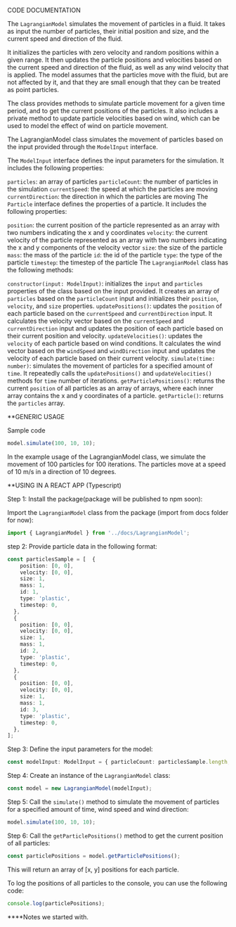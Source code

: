 CODE DOCUMENTATION

The `LagrangianModel` simulates the movement of particles in a fluid. It takes as input the number of particles, their initial position and size, and the current speed and direction of the fluid.

It initializes the particles with zero velocity and random positions within a given range. It then updates the particle positions and velocities based on the current speed and direction of the fluid, as well as any wind velocity that is applied. The model assumes that the particles move with the fluid, but are not affected by it, and that they are small enough that they can be treated as point particles.

The class provides methods to simulate particle movement for a given time period, and to get the current positions of the particles. It also includes a private method to update particle velocities based on wind, which can be used to model the effect of wind on particle movement.

The LagrangianModel class simulates the movement of particles based on the input provided through the `ModelInput` interface.

The `ModelInput` interface defines the input parameters for the simulation. It includes the following properties:

`particles`: an array of particles
`particleCount`: the number of particles in the simulation
`currentSpeed`: the speed at which the particles are moving
`currentDirection`: the direction in which the particles are moving
The `Particle` interface defines the properties of a particle. It includes the following properties:

`position`: the current position of the particle represented as an array with two numbers indicating the x and y coordinates
`velocity`: the current velocity of the particle represented as an array with two numbers indicating the x and y components of the velocity vector
`size`: the size of the particle
`mass`: the mass of the particle
`id`: the id of the particle
`type`: the type of the particle
`timestep`: the timestep of the particle
The `LagrangianModel` class has the following methods:

`constructor(input: ModelInput)`: initializes the `input` and `particles` properties of the class based on the input provided. It creates an array of `particles` based on the `particleCount` input and initializes their `position`, `velocity`, and `size` properties.
`updatePositions()`: updates the `position` of each particle based on the `currentSpeed` and `currentDirection` input. It calculates the velocity vector based on the `currentSpeed` and `currentDirection` input and updates the position of each particle based on their current position and velocity.
`updateVelocities()`: updates the `velocity` of each particle based on wind conditions. It calculates the wind vector based on the `windSpeed` and `windDirection` input and updates the velocity of each particle based on their current velocity.
`simulate(time: number)`: simulates the movement of particles for a specified amount of `time`. It repeatedly calls the `updatePositions()` and `updateVelocities()` methods for `time` number of iterations.
`getParticlePositions()`: returns the current `position` of all particles as an array of arrays, where each inner array contains the x and y coordinates of a particle.
`getParticle()`: returns the `particles` array. 



**GENERIC USAGE

Sample code
```Typescript
model.simulate(100, 10, 10);

```

In the example usage of the LagrangianModel class, we simulate the movement of 100 particles for 100 iterations. The particles move at a speed of 10 m/s in a direction of 10 degrees.

**USING IN A REACT APP (Typescript)

Step 1: 
Install the package(package will be published to npm soon):

Import the `LagrangianModel` class from the package (import from docs folder for now):

```Typescript
import { LagrangianModel } from '../docs/LagrangianModel';

```
step 2:
Provide particle data in the following format:
```TypeScript
const particlesSample = [  {
    position: [0, 0],
    velocity: [0, 0],
    size: 1,
    mass: 1,
    id: 1,
    type: 'plastic',
    timestep: 0,
  },
  {
    position: [0, 0],
    velocity: [0, 0],
    size: 1,
    mass: 1,
    id: 2,
    type: 'plastic',
    timestep: 0,
  },
  {
    position: [0, 0],
    velocity: [0, 0],
    size: 1,
    mass: 1,
    id: 3,
    type: 'plastic',
    timestep: 0,
  },
];

```

Step 3: 
Define the input parameters for the model:

```Typescript
const modelInput: ModelInput = { particleCount: particlesSample.length, particles: particlesSample,  currentSpeed: 0.5, currentDirection: 0, };
```

Step 4:
Create an instance of the `LagrangianModel` class:

```Typescript
const model = new LagrangianModel(modelInput);

```
Step 5:
Call the `simulate()` method to simulate the movement of particles for a specified amount of time, wind speed and wind direction:

```Typescript
model.simulate(100, 10, 10);

```
Step 6:
Call the `getParticlePositions()` method to get the current position of all particles:

```Typescript
const particlePositions = model.getParticlePositions();

```
This will return an array of [x, y] positions for each particle.

To log the positions of all particles to the console, you can use the following code:

```Typescript
console.log(particlePositions);

```

****Notes we started with.

<!-- The Lagrangian model is what we will be using to simulate the movement of marine litter in the Gulf Of Guinea. The model will help us in calculating the movement of marine litter based on the ocean currents and winds.

How we can use the Lagrangian model to simulate the movement of marine litter in the Gulf of Guinea:

Data: we have to gather data on the ocean currents and winds in the Gulf of Guinea. We'll be sourcing this from other researches and researchers. The data we need has to show location, amount, type of marine litter, ocean currents, wind patterns, and tides that can influence the movement of marine litter. 

Then we have to determine the ocean velocity field in the Gulf of Guinea. This field represents the velocity of the water at each point in the region.

We create a set of Lagrangian particles to represent the marine litter. Each particle represents a piece of marine litter and its movement is determined by the velocity field.

For each time step, calculate the position of each particle using the velocity field. The equation for the movement of a particle at position (x, y) at time t is given by:

x(t + Δt) = x(t) + u(x(t), y(t)) * Δt
y(t + Δt) = y(t) + v(x(t), y(t)) * Δt

where u and v are the components of the velocity field and Δt is the time step.

This article might be a lot to take in, but it's a good start (https://www.tandfonline.com/doi/full/10.1080/1755876X.2019.1611708?src=recsys). If you have any questions, feel free to raise a question in FAQ

First iteration of the Lagrangian model is in the docs folder (LangrangianCodeV0.ts), final and current usable iteration is (LangrangianCode.ts). The model is written in Typescript and can be used in a React app. Will be adding more documentation to the model soon. -->